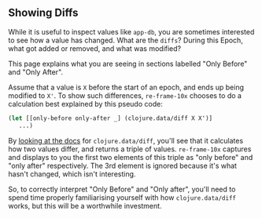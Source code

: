 ## Showing Diffs

While it is useful to inspect values like `app-db`,
you are sometimes interested to see how a value has changed.  What are the `diffs`? 
During this Epoch, what got added or removed, and what was modified? 

This page explains what you are seeing in sections labelled "Only Before" and "Only After". 

Assume that a value is `X` before the start of an epoch, and 
ends up being modified to `X'`. To show such differences, `re-frame-10x` chooses 
to do a calculation best explained by this pseudo code:
```clj
(let [[only-before only-after _] (clojure.data/diff X X')]
   ...)
```

By [looking at the docs](https://clojuredocs.org/clojure.data/diff) for `clojure.data/diff`, you'll see
that it calculates how two values differ, and returns a triple of values. `re-frame-10x`
captures and displays to you the first two elements of this triple as "only before" and "only after"
respectively. The 3rd element is ignored because it's what hasn't changed, which isn't interesting.

So, to correctly interpret "Only Before" and "Only after", you'll need to spend 
time properly familiarising yourself with how `clojure.data/diff` works, but this will be
a worthwhile investment. 
